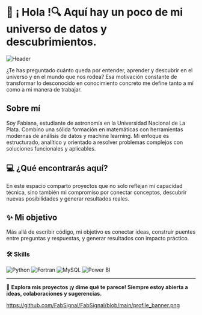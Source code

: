 # 👋 ¡ Hola !🔍 Aquí hay un poco de mi universo de datos y descubrimientos.

![Header](https://raw.githubusercontent.com/tu-usuario/tu-repositorio/main/header-image.png)

¿Te has preguntado cuánto queda por entender, aprender y descubrir en el universo y en el mundo que nos rodea? Esa motivación constante de transformar lo desconocido en conocimiento concreto me define tanto a mí como a mi manera de trabajar.

## Sobre mí  
Soy Fabiana, estudiante de astronomía en la Universidad Nacional de La Plata. Combino una sólida formación en matemáticas con herramientas modernas de análisis de datos y machine learning. Mi enfoque es estructurado, analítico y orientado a resolver problemas complejos con soluciones funcionales y aplicables.  

## 💻 ¿Qué encontrarás aquí?  
En este espacio comparto proyectos que no solo reflejan mi capacidad técnica, sino también mi compromiso por conectar conceptos, descubrir nuevas posibilidades y generar resultados reales.  

## ✨ Mi objetivo
Más allá de escribir código, mi objetivo es conectar ideas, construir puentes entre preguntas y respuestas, y generar resultados con impacto práctico.


### 🛠 Skills  
![Python](https://img.shields.io/badge/-Python-3776AB?logo=python&logoColor=white&style=flat)
![Fortran](https://img.shields.io/badge/-Fortran-734F96?logo=fortran&logoColor=white&style=flat)
![MySQL](https://img.shields.io/badge/-MySQL-4479A1?logo=mysql&logoColor=white&style=flat)
![Power BI](https://img.shields.io/badge/-Power%20BI-F2C811?logo=powerbi&logoColor=black&style=flat)

---

🤝 **Explora mis proyectos ¡y dime qué te parece! Siempre estoy abierta a ideas, colaboraciones y sugerencias.**

https://github.com/FabSignal/FabSignal/blob/main/profile_banner.png
